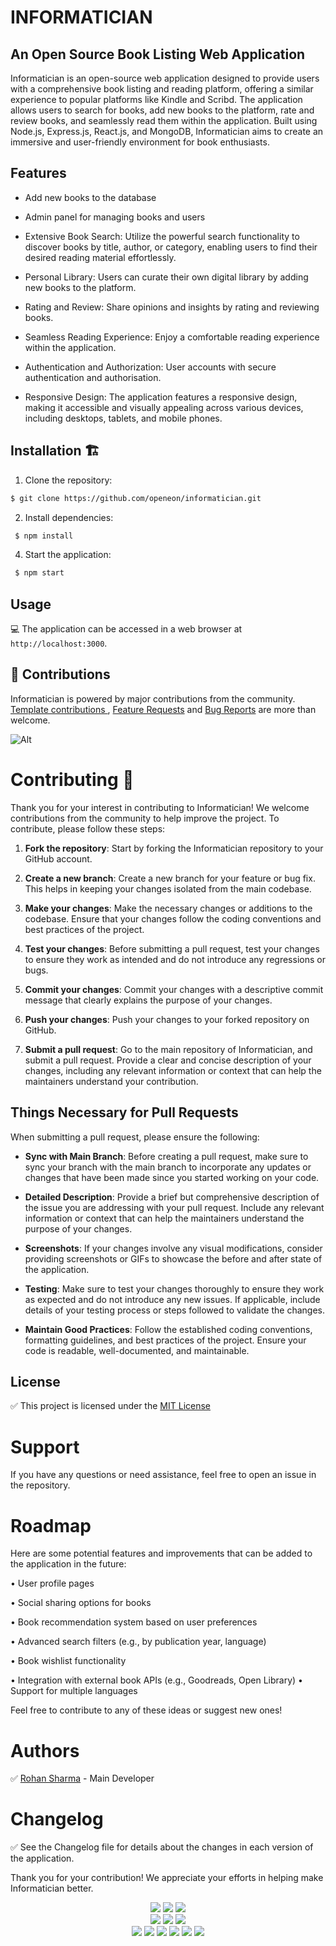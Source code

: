 # INFORMATICIAN
## An Open Source Book Listing Web Application 

Informatician is an open-source web application designed to provide users with a comprehensive book listing and reading platform, offering a similar experience to popular platforms like Kindle and Scribd. The application allows users to search for books, add new books to the platform, rate and review books, and seamlessly read them within the application. Built using Node.js, Express.js, React.js, and MongoDB, Informatician aims to create an immersive and user-friendly environment for book enthusiasts.

## Features


- Add new books to the database

- Admin panel for managing books and users
- Extensive Book Search: Utilize the powerful search functionality to discover books by title, author, or category, enabling users to find their desired reading material effortlessly.

- Personal Library: Users can curate their own digital library by adding new books to the platform.

- Rating and Review: Share opinions and insights by rating and reviewing books.

- Seamless Reading Experience: Enjoy a comfortable reading experience within the application.

- Authentication and Authorization: User accounts with secure authentication and authorisation.

- Responsive Design: The application features a responsive design, making it accessible and visually appealing across various devices, including desktops, tablets, and mobile phones.

## Installation 🏗️

1. Clone the repository:
 ```sh
 $ git clone https://github.com/openeon/informatician.git
 ```

2. Install dependencies:
```sh
 $ npm install
```

4. Start the application:
```sh
 $ npm start
```

## Usage

💻 The application can be accessed in a web browser at `http://localhost:3000`.

## 💪 Contributions

Informatician is powered by major contributions from the community.
[Template contributions ](https://github.com/rohansx/informatician/issues/new?assignees=&labels=&template=submit-template.md&title=%5Bnuclei-template%5D+), [Feature Requests](https://github.com/rohansx/informatician/issues/new?assignees=&labels=&template=feature_request.md&title=%5BFeature%5D+) and [Bug Reports](https://github.com/rohansx/informatician/issues/new?assignees=&labels=&template=bug_report.md&title=%5BBug%5D+) are more than welcome.

![Alt](https://repobeats.axiom.co/api/embed/37dcb7fdf50f4359cc5c60460b0a4a0edb4cc2b8.svg "Repobeats analytics image")

# Contributing 🚀

Thank you for your interest in contributing to Informatician! We welcome contributions from the community to help improve the project. To contribute, please follow these steps:

1. **Fork the repository**: Start by forking the Informatician repository to your GitHub account.

2. **Create a new branch**: Create a new branch for your feature or bug fix. This helps in keeping your changes isolated from the main codebase.

3. **Make your changes**: Make the necessary changes or additions to the codebase. Ensure that your changes follow the coding conventions and best practices of the project.

4. **Test your changes**: Before submitting a pull request, test your changes to ensure they work as intended and do not introduce any regressions or bugs.

5. **Commit your changes**: Commit your changes with a descriptive commit message that clearly explains the purpose of your changes.

6. **Push your changes**: Push your changes to your forked repository on GitHub.

7. **Submit a pull request**: Go to the main repository of Informatician, and submit a pull request. Provide a clear and concise description of your changes, including any relevant information or context that can help the maintainers understand your contribution.

## Things Necessary for Pull Requests

When submitting a pull request, please ensure the following:

- **Sync with Main Branch**: Before creating a pull request, make sure to sync your branch with the main branch to incorporate any updates or changes that have been made since you started working on your code.

- **Detailed Description**: Provide a brief but comprehensive description of the issue you are addressing with your pull request. Include any relevant information or context that can help the maintainers understand the purpose of your changes.

- **Screenshots**: If your changes involve any visual modifications, consider providing screenshots or GIFs to showcase the before and after state of the application.

- **Testing**: Make sure to test your changes thoroughly to ensure they work as expected and do not introduce any new issues. If applicable, include details of your testing process or steps followed to validate the changes.

- **Maintain Good Practices**: Follow the established coding conventions, formatting guidelines, and best practices of the project. Ensure your code is readable, well-documented, and maintainable.



## License

✅ This project is licensed under the [MIT License](https://github.com/rohansx/informatician/blob/main/LICENSE)

# Support

If you have any questions or need assistance, feel free to open an issue in the repository.

# Roadmap

Here are some potential features and improvements that can be added to the application in the future:

• User profile pages

• Social sharing options for books

• Book recommendation system based on user preferences

• Advanced search filters (e.g., by publication year, language)

• Book wishlist functionality

• Integration with external book  APIs (e.g., Goodreads, Open Library)
• Support for multiple languages

Feel free to contribute to any of these ideas or suggest new ones!

# Authors

✅ [Rohan Sharma](https://github.com/rohansx) - Main Developer

# Changelog

✅ See the Changelog file for details about the changes in each version of the application.


Thank you for your contribution! We appreciate your efforts in helping make Informatician better.

<div align="center">
<img src="https://forthebadge.com/images/badges/built-with-love.svg" />
<img src="https://forthebadge.com/images/badges/uses-brains.svg" />
<img src="https://forthebadge.com/images/badges/powered-by-responsibility.svg" />
   </div>
   <div align="center">
<img src="https://img.shields.io/github/license/rohansx/informatician?style=for-the-badge" />
<img src="https://img.shields.io/github/repo-size/rohansx/informatician?style=for-the-badge" />
<img src="https://img.shields.io/github/issues/rohansx/informatician?style=for-the-badge" /><br>
<img src="https://img.shields.io/github/issues-pr/rohansx/informatician?style=for-the-badge" />
 <img src="https://img.shields.io/github/forks/rohansx/informatician?style=for-the-badge" />
 <img src="https://img.shields.io/github/issues-closed-raw/rohansx/informatician?style=for-the-badge" />
  <img src="https://img.shields.io/github/contributors/rohansx/informatician?style=for-the-badge" />
 <img src="https://img.shields.io/github/stars/rohansx/informatician?style=for-the-badge" />
 <img src="https://img.shields.io/github/last-commit/rohansx/informatician?style=for-the-badge" />
</div>


